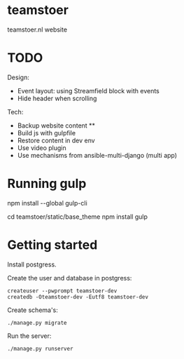# teamstoer

teamstoer.nl website

# TODO

Design:

- Event layout: using Streamfield block with events
- Hide header when scrolling


Tech:

- Backup website content **
- Build js with gulpfile
- Restore content in dev env
- Use video plugin
- Use mechanisms from ansible-multi-django (multi app)

# Running gulp

npm install --global gulp-cli

cd teamstoer/static/base_theme
npm install
gulp


# Getting started

Install postgress.

Create the user and database in postgress:

    createuser --pwprompt teamstoer-dev
    createdb -Oteamstoer-dev -Eutf8 teamstoer-dev

Create schema's:

    ./manage.py migrate

Run the server:

    ./manage.py runserver
